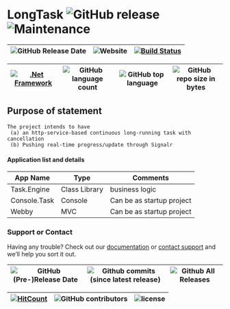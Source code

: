 # LongTask ![GitHub release](https://img.shields.io/github/release/ajeetx/LongTask.svg?style=for-the-badge)![Maintenance](https://img.shields.io/maintenance/yes/2018.svg?style=for-the-badge)

| ![GitHub Release Date](https://img.shields.io/github/release-date/ajeetx/LongTask.svg?style=plastic) | ![Website](https://img.shields.io/website-stable-offline-green-red/http/ajeetx.github.io/LongTask.svg?label=status&style=plastic)|[![Build Status](https://travis-ci.org/AJEETX/LongTask.png?branch=master&style=for-the-badge)](https://travis-ci.org/AJEETX/LongTask)
|  --- | ---     | ---   |

[![.Net Framework](https://img.shields.io/badge/DotNet-4.6.1-blue.svg?style=plastic)](https://www.microsoft.com/en-au/download/details.aspx?id=49981)  | ![GitHub language count](https://img.shields.io/github/languages/count/ajeetx/LongTask.svg?style=plastic)| ![GitHub top language](https://img.shields.io/github/languages/top/ajeetx/LongTask.svg) |![GitHub repo size in bytes](https://img.shields.io/github/repo-size/ajeetx/LongTask.svg) 
| ---          | ---        | ---      | ---       |

## Purpose of statement
```
The project intends to have 
 (a) an http-service-based continuous long-running task with cancellation
 (b) Pushing real-time progress/update through Signalr
```

#### Application list and details

| App Name| Type | Comments|
| --- | --- | --- |
| Task.Engine| Class Library | business logic|
| Console.Task| Console |Can be as startup project|
| Webby | MVC  |Can be as startup project|


### Support or Contact

Having any trouble? Check out our [documentation](https://github.com/AJEETX/LongTask/blob/master/README.md) or [contact support](mailto:ajeetkumar@email.com) and we’ll help you sort it out.

|![GitHub (Pre-)Release Date](https://img.shields.io/github/release-date-pre/ajeetx/LongTask.svg?label=pre-release) | ![Github commits (since latest release)](https://img.shields.io/github/commits-since/ajeetx/LongTask/latest.svg) | ![Github All Releases](https://img.shields.io/github/downloads/ajeetx/LongTask/total.svg?label=github-download&style=plastic)
 | ---  | ---  | ---  |

 [![HitCount](http://hits.dwyl.io/ajeetx/LongTask/projects/1.svg)](http://hits.dwyl.io/ajeetx/LongTask/projects/1) | ![GitHub contributors](https://img.shields.io/github/contributors/ajeetx/LongTask.svg?style=plastic)|![license](https://img.shields.io/github/license/ajeetx/LongTask.svg?style=plastic)|
 | --- | --- | ---|
